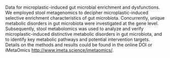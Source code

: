 Data for microplastic-induced gut microbial enrichment and dysfunctions.
We employed stool metagenomics to decipher microplastic-induced selective enrichment characteristics of gut microbiota. Concurrently, unique metabolic disorders in gut microbiota were investigated at the gene level. Subsequently, stool metabolomics was used to analyze and verify microplastic-induced distinctive metabolic disorders in gut microbiota, and to identify key metabolic pathways and potential intervention targets.
Details on the methods and results could be found in the online DOI or iMetaOmics http://www.imeta.science/imetaomics/.
